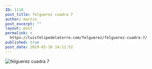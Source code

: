 ```yaml
---
ID: 1118
post_title: felguerez cuadra 7
author: martin
post_excerpt: ""
layout: post
permalink: >
  https://luisfelipedelatorre.com/felguerez/felguerez-cuadra-7/
published: true
post_date: 2019-01-16 14:11:52
---
```

<p><img src="https://luisfelipedelatorre.com/wp-content/uploads/2019/01/felguerez-cuadra-7.jpg" alt="felguerez cuadra 7"/></p>